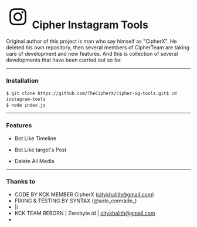 # ![Image](Instagram2016_white-(64px).png) Cipher Instagram Tools


Original author of this project is man who say himself as "CipherX".
He deleted his own repository, then several members of CipherTeam are taking care of development and new features.
And this is collection of several developments that have been carried out so far.

----

### Installation

```
$ git clone https://github.com/TheCipherX/cipher-ig-tools.git$ cd instagram-tools
$ node index.js
```

----

### Features

* Bot Like Timeline



* Bot Like target's Post

* Delete All Media

----

### Thanks to

* CODE BY KCK MEMBER CipherX (citykhalith@gmail.com)
* FIXING & TESTING BY SYNTAX (@solo_comrade_)
* |i
* KCK TEAM REBORN | Zerobyte.id | citykhalith@gmail.com
*
